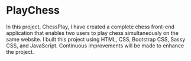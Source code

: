 # PlayChess
In this project, ChessPlay, I have created a complete chess front-end application that enables two users to play chess simultaneously on the same website. I built this project using HTML, CSS, Bootstrap CSS, Sassy CSS, and JavaScript. Continuous improvements will be made to enhance the project.
